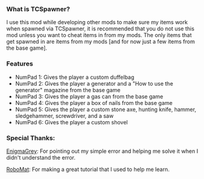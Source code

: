 ### What is TCSpawner?

I use this mod while developing other mods to make sure my items work when spawned via TCSpawner, it is recommended that you do not use this mod unless you want to cheat items in from my mods. The only items that get spawned in are items from my mods [and for now just a few items from the base game].

### Features

- NumPad 1: Gives the player a custom duffelbag
- NumPad 2: Gives the player a generator and a "How to use the generator" magazine from the base game
- NumPad 3: Gives the player a gas can from the base game
- NumPad 4: Gives the player a box of nails from the base game
- NumPad 5: Gives the player a custom stone axe, hunting knife, hammer, sledgehammer, screwdriver, and a saw
- NumPad 6: Gives the player a custom shovel

### Special Thanks:

[EnigmaGrey][1]: For pointing out my simple error and helping me solve it when I didn't understand the error.

[RoboMat][2]: For making a great tutorial that I used to help me learn.

[1]: https://theindiestone.com/forums/index.php?/profile/10-enigmagrey/
[2]: https://theindiestone.com/forums/index.php?/profile/65-robomat/
